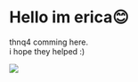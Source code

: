 Hello im erica😊
======

thnq4 comming here.   
i hope they helped :)

<img src="https://img.shields.io/badge/JavaScript-F7DF1E?style=flat-square&logo=JavaScript&logoColor=white"/></a>
